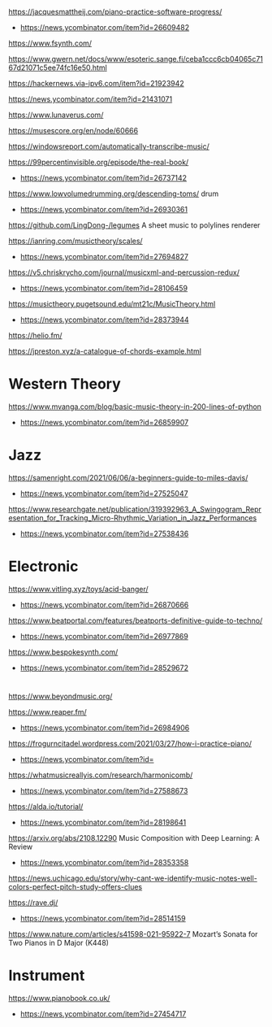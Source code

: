 https://jacquesmattheij.com/piano-practice-software-progress/
* https://news.ycombinator.com/item?id=26609482

https://www.fsynth.com/

https://www.gwern.net/docs/www/esoteric.sange.fi/ceba1ccc6cb04065c7167d21071c5ee74fc16e50.html

https://hackernews.via-ipv6.com/item?id=21923942

https://news.ycombinator.com/item?id=21431071

https://www.lunaverus.com/

https://musescore.org/en/node/60666

https://windowsreport.com/automatically-transcribe-music/

https://99percentinvisible.org/episode/the-real-book/
* https://news.ycombinator.com/item?id=26737142

https://www.lowvolumedrumming.org/descending-toms/ drum
* https://news.ycombinator.com/item?id=26930361

https://github.com/LingDong-/legumes A sheet music to polylines renderer

https://ianring.com/musictheory/scales/
* https://news.ycombinator.com/item?id=27694827

https://v5.chriskrycho.com/journal/musicxml-and-percussion-redux/
* https://news.ycombinator.com/item?id=28106459

https://musictheory.pugetsound.edu/mt21c/MusicTheory.html
* https://news.ycombinator.com/item?id=28373944

https://helio.fm/

https://jpreston.xyz/a-catalogue-of-chords-example.html

# Western Theory
https://www.mvanga.com/blog/basic-music-theory-in-200-lines-of-python
* https://news.ycombinator.com/item?id=26859907

# Jazz
https://samenright.com/2021/06/06/a-beginners-guide-to-miles-davis/
* https://news.ycombinator.com/item?id=27525047

https://www.researchgate.net/publication/319392963_A_Swingogram_Representation_for_Tracking_Micro-Rhythmic_Variation_in_Jazz_Performances
* https://news.ycombinator.com/item?id=27538436

# Electronic

https://www.vitling.xyz/toys/acid-banger/
* https://news.ycombinator.com/item?id=26870666

https://www.beatportal.com/features/beatports-definitive-guide-to-techno/
* https://news.ycombinator.com/item?id=26977869

https://www.bespokesynth.com/
* https://news.ycombinator.com/item?id=28529672

#
https://www.beyondmusic.org/

https://www.reaper.fm/
* https://news.ycombinator.com/item?id=26984906

https://frogurncitadel.wordpress.com/2021/03/27/how-i-practice-piano/
* https://news.ycombinator.com/item?id=

https://whatmusicreallyis.com/research/harmonicomb/
* https://news.ycombinator.com/item?id=27588673

https://alda.io/tutorial/
* https://news.ycombinator.com/item?id=28198641

https://arxiv.org/abs/2108.12290 Music Composition with Deep Learning: A Review
* https://news.ycombinator.com/item?id=28353358

https://news.uchicago.edu/story/why-cant-we-identify-music-notes-well-colors-perfect-pitch-study-offers-clues

https://rave.dj/
* https://news.ycombinator.com/item?id=28514159

https://www.nature.com/articles/s41598-021-95922-7 Mozart’s Sonata for Two Pianos in D Major (K448)

# Instrument
https://www.pianobook.co.uk/
* https://news.ycombinator.com/item?id=27454717


